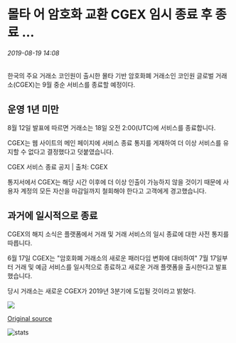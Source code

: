 # 몰타 어 암호화 교환 CGEX 임시 종료 후 종료 ...

###### 2019-08-19 14:08

한국의 주요 거래소 코인원이 출시한 몰타 기반 암호화폐 거래소인 코인원 글로벌 거래소(CGEX)는 9월 중순 서비스를 종료할 예정이다.

## 운영 1년 미만

8월 12일 발표에 따르면 거래소는 18일 오전 2:00(UTC)에 서비스를 종료합니다.

CGEX는 웹 사이트의 메인 페이지에 서비스 종료 통지를 게재하여 더 이상 서비스를 유지할 수 없다고 결정했다고 덧붙였습니다.

CGEX 서비스 종료 공지 | 출처: CGEX

통지서에서 CGEX는 해당 시간 이후에 더 이상 인출이 가능하지 않을 것이기 때문에 사용자 계정의 모든 자산을 마감일까지 철회해야 한다고 고객에게 경고했습니다.

## 과거에 일시적으로 종료

CGEX의 해지 소식은 플랫폼에서 거래 및 거래 서비스의 일시 종료에 대한 사전 통지를 따릅니다.

6월 17일 CGEX는 "암호화폐 거래소의 새로운 패러다임 변화에 대비하여" 7월 17일부터 거래 및 예금 서비스를 일시적으로 종료하고 새로운 거래 플랫폼을 출시한다고 발표했습니다.

당시 거래소는 새로운 CGEX가 2019년 3분기에 도입될 것이라고 밝혔다.

![](https://s3.cointelegraph.com/storage/uploads/view/99700895550c2a4394f5a1f1ddc606ae.png)

[Original source](https://cointelegraph.com/news/maltese-crypto-exchange-cgex-shuts-down-after-temporary-terminations)

![stats](https://c.statcounter.com/11760860/0/a89fa40b/1/ "stats")